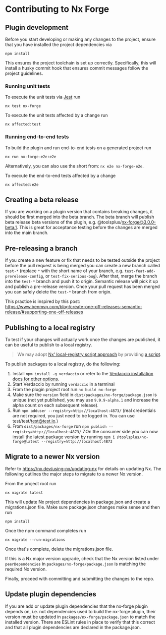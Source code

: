 # Contributing to Nx Forge

## Plugin development

Before you start developing or making any changes to the project, ensure that you have installed the project dependencies via

    npm install

This ensures the project toolchain is set up correctly. Specifically, this will install a husky commit hook that ensures commit messages follow the project guidelines.

### Running unit tests

To execute the unit tests via [Jest](https://jestjs.io) run

    nx test nx-forge

To execute the unit tests affected by a change run

    nx affected:test

### Running end-to-end tests

To build the plugin and run end-to-end tests on a generated project run

    nx run nx-forge-e2e:e2e

Alternatively, you can also use the short from: `nx e2e nx-forge-e2e`.

To execute the end-to-end tests affected by a change

    nx affected:e2e

## Creating a beta release

If you are working on a plugin version that contains breaking changes, it should be first merged into the beta branch. The beta branch will publish beta release beta versions of the plugin, e.g. @toolsplus/nx-forge@3.0.0-beta.1. This is great for acceptance testing before the changes are merged into the main branch.  

## Pre-releasing a branch

If you create a new feature or fix that needs to be tested outside the project before the pull request is being merged you can create a new branch called `test-*` (replace `*` with the short name of your branch, e.g. `test-feat-add-prerelease-config`, or `test-fix-serious-bug`). After that, merge the branch into the `test-*` branch and push it to origin. Semantic release will pick it up and publish a pre-release version.
Once your pull request has been merged you can safely delete the `test-*` branch from origin.

This practice is inspired by this post: https://www.benmvp.com/blog/create-one-off-releases-semantic-release/#supporting-one-off-releases 

## Publishing to a local registry

To test if your changes will actually work once the changes are published,
it can be useful to publish to a local registry.

> We may adopt [Nx' local-registry script approach](https://github.com/nrwl/nx/blob/master/CONTRIBUTING.md#publishing-to-a-local-registry) by providing [a script](https://github.com/nrwl/nx/blob/master/scripts/local-registry.sh).

To publish packages to a local registry, do the following:

1. Install `npm install -g verdaccio` or refer to the [Verdaccio installation docs for other options](https://verdaccio.org/docs/installation).
2. Start Verdaccio by running `verdaccio` in a terminal
3. From the plugin project root run `nx build nx-forge`
4. Make sure the `version` field in `dist/packages/nx-forge/package.json` is unique (not yet published, you may use `9.9.9-alpha.1` and increase the alpha count on each subsequent release).
5. Run `npm adduser --registry=http://localhost:4873/` (real credentials are not required, you just need to be logged in. You can use test/test/test@test.io.)
6. From `dist/packages/nx-forge` run `npm publish --registry=http://localhost:4873/`
7.On the consumer side you can now install the latest package version by running `npm i @toolsplus/nx-forge@latest --registry=http://localhost:4873`

## Migrate to a newer Nx version

Refer to https://nx.dev/using-nx/updating-nx for details on updating Nx. The following outlines the major steps to migrate to a newer Nx version.

From the project root run 

    nx migrate latest

This will update Nx project dependencies in package.json and create a migrations.json file.
Make sure package.json changes make sense and then run 

    npm install

Once the npm command completes run

    nx migrate --run-migrations

Once that's complete, delete the migrations.json file.

If this is a Nx major version upgrade, check that the Nx version listed under `peerDependencies` in `packages/nx-forge/package.json` is matching the required Nx version.

Finally, proceed with committing and submitting the changes to the repo.  

## Update plugin dependencies

If you are add or update plugin dependencies that the nx-forge plugin depends on, i.e. not dependencies used to build the nx-forge plugin, their version must be updated in `packages/nx-forge/package.json` to match the installed version. There are ESLint rules in place to verify that this correct and that all plugin dependencies are declared in the package.json.
